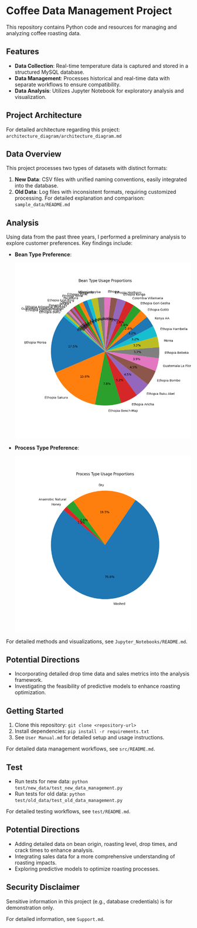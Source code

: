 # Coffee Data Management Project

This repository contains Python code and resources for managing and analyzing coffee roasting data.


## Features
- **Data Collection**: Real-time temperature data is captured and stored in a structured MySQL database.
- **Data Management**: Processes historical and real-time data with separate workflows to ensure compatibility.
- **Data Analysis**: Utilizes Jupyter Notebook for exploratory analysis and visualization.


##  Project Architecture
For detailed architecture regarding this project: `architecture_diagram/architecture_diagram.md`


## Data Overview
This project processes two types of datasets with distinct formats:
1. **New Data**: CSV files with unified naming conventions, easily integrated into the database.
2. **Old Data**: Log files with inconsistent formats, requiring customized processing.
For detailed explanation and comparison: `sample_data/README.md`

## Analysis
Using data from the past three years, I performed a preliminary analysis to explore customer preferences. Key findings include:
- **Bean Type Preference**:

  ![Bean_type_preference_pie_chart](Jupyter_Notebooks/Images/Bean_type_preference_pie_chart.png)
- **Process Type Preference**:

  ![Process_type_preference_pie_chart](Jupyter_Notebooks/Images/Process_type_preference_pie_chart.png)

For detailed methods and visualizations, see `Jupyter_Notebooks/README.md`.

## Potential Directions
- Incorporating detailed drop time data and sales metrics into the analysis framework.
- Investigating the feasibility of predictive models to enhance roasting optimization.

## Getting Started 
1. Clone this repository: `git clone <repository-url>`
2. Install dependencies: `pip install -r requirements.txt`
3. See `User Manual.md` for detailed setup and usage instructions.

For detailed data management workflows, see `src/README.md`.

## Test
- Run tests for new data: `python test/new_data/test_new_data_management.py`
- Run tests for old data: `python test/old_data/test_old_data_management.py`

For detailed testing workflows, see `test/README.md`.

## Potential Directions
- Adding detailed data on bean origin, roasting level, drop times, and crack times to enhance analysis.
- Integrating sales data for a more comprehensive understanding of roasting impacts.
- Exploring predictive models to optimize roasting processes.

## Security Disclaimer
Sensitive information in this project (e.g., database credentials) is for demonstration only. 

For detailed information, see `Support.md`.
